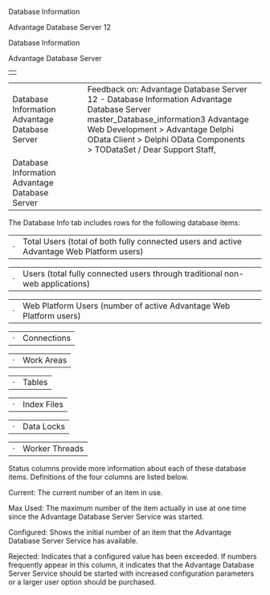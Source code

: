 Database Information




Advantage Database Server 12  

Database Information

Advantage Database Server

|  |
| --- |
|  |

|  |  |  |  |  |
| --- | --- | --- | --- | --- |
| Database Information  Advantage Database Server |  |  | Feedback on: Advantage Database Server 12 - Database Information Advantage Database Server master\_Database\_information3 Advantage Web Development > Advantage Delphi OData Client > Delphi OData Components > TODataSet / Dear Support Staff, |  |
| Database Information  Advantage Database Server |  |  |  |  |

The Database Info tab includes rows for the following database items:

|  |  |
| --- | --- |
| · | Total Users (total of both fully connected users and active Advantage Web Platform users) |

|  |  |
| --- | --- |
| · | Users (total fully connected users through traditional non-web applications) |

|  |  |
| --- | --- |
| · | Web Platform Users (number of active Advantage Web Platform users) |

|  |  |
| --- | --- |
| · | Connections |

|  |  |
| --- | --- |
| · | Work Areas |

|  |  |
| --- | --- |
| · | Tables |

|  |  |
| --- | --- |
| · | Index Files |

|  |  |
| --- | --- |
| · | Data Locks |

|  |  |
| --- | --- |
| · | Worker Threads |

Status columns provide more information about each of these database items. Definitions of the four columns are listed below.

Current: The current number of an item in use.

Max Used: The maximum number of the item actually in use at one time since the Advantage Database Server Service was started.

Configured: Shows the initial number of an item that the Advantage Database Server Service has available.

Rejected: Indicates that a configured value has been exceeded. If numbers frequently appear in this column, it indicates that the Advantage Database Server Service should be started with increased configuration parameters or a larger user option should be purchased.
